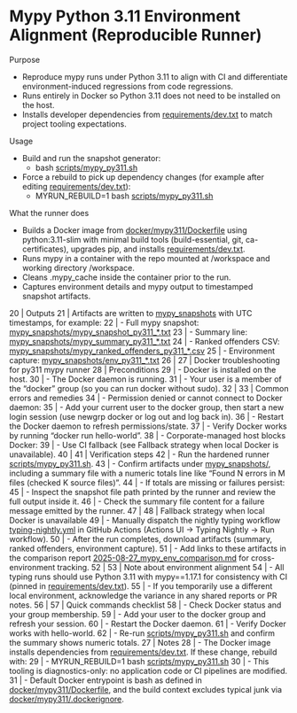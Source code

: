 # Mypy Python 3.11 Environment Alignment (Reproducible Runner)

Purpose
- Reproduce mypy runs under Python 3.11 to align with CI and differentiate environment-induced regressions from code regressions.
- Runs entirely in Docker so Python 3.11 does not need to be installed on the host.
- Installs developer dependencies from [requirements/dev.txt](requirements/dev.txt:1) to match project tooling expectations.

Usage
- Build and run the snapshot generator:
  - bash [scripts/mypy_py311.sh](scripts/mypy_py311.sh:1)
- Force a rebuild to pick up dependency changes (for example after editing [requirements/dev.txt](requirements/dev.txt:1)):
  - MYRUN_REBUILD=1 bash [scripts/mypy_py311.sh](scripts/mypy_py311.sh:1)

What the runner does
- Builds a Docker image from [docker/mypy311/Dockerfile](docker/mypy311/Dockerfile:1) using python:3.11-slim with minimal build tools (build-essential, git, ca-certificates), upgrades pip, and installs [requirements/dev.txt](requirements/dev.txt:1).
- Runs mypy in a container with the repo mounted at /workspace and working directory /workspace.
- Cleans .mypy_cache inside the container prior to the run.
- Captures environment details and mypy output to timestamped snapshot artifacts.

20 | Outputs
21 | Artifacts are written to [mypy_snapshots](mypy_snapshots:1) with UTC timestamps, for example:
22 | - Full mypy snapshot: [mypy_snapshots/mypy_snapshot_py311_*.txt](mypy_snapshots:1)
23 | - Summary line: [mypy_snapshots/mypy_summary_py311_*.txt](mypy_snapshots:1)
24 | - Ranked offenders CSV: [mypy_snapshots/mypy_ranked_offenders_py311_*.csv](mypy_snapshots:1)
25 | - Environment capture: [mypy_snapshots/env_py311_*.txt](mypy_snapshots:1)
26 | 
27 | Docker troubleshooting for py311 mypy runner
28 | Preconditions
29 | - Docker is installed on the host.
30 | - The Docker daemon is running.
31 | - Your user is a member of the “docker” group (so you can run docker without sudo).
32 | 
33 | Common errors and remedies
34 | - Permission denied or cannot connect to Docker daemon:
35 |   - Add your current user to the docker group, then start a new login session (use newgrp docker or log out and log back in).
36 |   - Restart the Docker daemon to refresh permissions/state.
37 |   - Verify Docker works by running “docker run hello-world”.
38 | - Corporate-managed host blocks Docker:
39 |   - Use CI fallback (see Fallback strategy when local Docker is unavailable).
40 | 
41 | Verification steps
42 | - Run the hardened runner [scripts/mypy_py311.sh](scripts/mypy_py311.sh:1).
43 | - Confirm artifacts under [mypy_snapshots/](mypy_snapshots:1), including a summary file with a numeric totals line like “Found N errors in M files (checked K source files)”.
44 | - If totals are missing or failures persist:
45 |   - Inspect the snapshot file path printed by the runner and review the full output inside it.
46 |   - Check the summary file content for a failure message emitted by the runner.
47 | 
48 | Fallback strategy when local Docker is unavailable
49 | - Manually dispatch the nightly typing workflow [typing-nightly.yml](.github/workflows/typing-nightly.yml:1) in GitHub Actions (Actions UI → Typing Nightly → Run workflow).
50 | - After the run completes, download artifacts (summary, ranked offenders, environment capture).
51 | - Add links to these artifacts in the comparison report [2025-08-27_mypy_env_comparison.md](docs/development/reports/2025-08-27_mypy_env_comparison.md:1) for cross-environment tracking.
52 | 
53 | Note about environment alignment
54 | - All typing runs should use Python 3.11 with mypy==1.17.1 for consistency with CI (pinned in [requirements/dev.txt](requirements/dev.txt:1)).
55 | - If you temporarily use a different local environment, acknowledge the variance in any shared reports or PR notes.
56 | 
57 | Quick commands checklist
58 | - Check Docker status and your group membership.
59 | - Add your user to the docker group and refresh your session.
60 | - Restart the Docker daemon.
61 | - Verify Docker works with hello-world.
62 | - Re-run [scripts/mypy_py311.sh](scripts/mypy_py311.sh:1) and confirm the summary shows numeric totals.
27 | Notes
28 | - The Docker image installs dependencies from [requirements/dev.txt](requirements/dev.txt:1). If these change, rebuild with:
29 |   - MYRUN_REBUILD=1 bash [scripts/mypy_py311.sh](scripts/mypy_py311.sh:1)
30 | - This tooling is diagnostics-only: no application code or CI pipelines are modified.
31 | - Default Docker entrypoint is bash as defined in [docker/mypy311/Dockerfile](docker/mypy311/Dockerfile:1), and the build context excludes typical junk via [docker/mypy311/.dockerignore](docker/mypy311/.dockerignore:1).